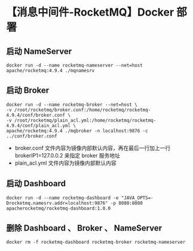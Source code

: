# 【消息中间件-RocketMQ】Docker 部署
## 启动 NameServer
```shell
docker run -d --name rocketmq-nameserver --net=host apache/rocketmq:4.9.4 ./mqnamesrv
```

## 启动 Broker
```shell
docker run -d --name rocketmq-broker --net=host \
-v /root/rocketmq/broker.conf:/home/rocketmq/rocketmq-4.9.4/conf/broker.conf \
-v /root/rocketmq/plain_acl.yml:/home/rocketmq/rocketmq-4.9.4/conf/plain_acl.yml \
apache/rocketmq:4.9.4 ./mqbroker -n localhost:9876 -c ../conf/broker.conf
```

* broker.conf 文件内容为镜像内部默认内容，再在最后一行加上一行 brokerIP1=127.0.0.2 来指定 broker 服务地址
* plain_acl.yml 文件内容为镜像内部默认内容


## 启动 Dashboard
```shell
docker run -d --name rocketmq-dashboard -e "JAVA_OPTS=-Drocketmq.namesrv.addr=localhost:9876" -p 8080:8080 apacherocketmq/rocketmq-dashboard:1.0.0
```

## 删除 Dashboard 、 Broker 、 NameServer
```shell
docker rm -f rocketmq-dashboard rocketmq-broker rocketmq-nameserver
```
